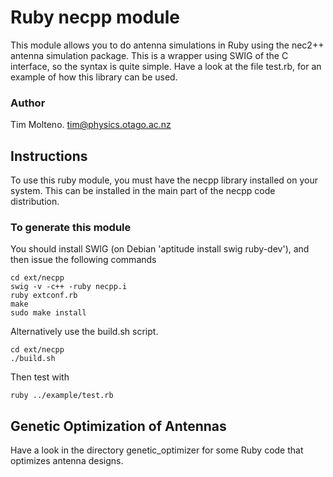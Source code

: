 # Ruby necpp module

This module allows you to do antenna simulations in Ruby using the nec2++ antenna
simulation package. This is a wrapper using SWIG of the C interface, so the syntax
is quite simple. Have a look at the file test.rb, for an example of how this 
library can be used.

### Author

Tim Molteno. tim@physics.otago.ac.nz

## Instructions

To use this ruby module, you must have the necpp library installed on your system. This can
be installed in the main part of the necpp code distribution.

### To generate this module

You should install SWIG (on Debian 'aptitude install swig ruby-dev'), and then
issue the following commands

    cd ext/necpp
    swig -v -c++ -ruby necpp.i
    ruby extconf.rb
    make
    sudo make install

Alternatively use the build.sh script.

    cd ext/necpp
    ./build.sh
      
Then test with 

    ruby ../example/test.rb

## Genetic Optimization of Antennas

Have a look in the directory genetic_optimizer for some Ruby code that optimizes antenna designs.
